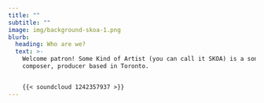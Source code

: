 ```yaml
---
title: ""
subtitle: ""
image: img/background-skoa-1.png
blurb:
  heading: Who are we?
  text: >-
    Welcome patron! Some Kind of Artist (you can call it SKOA) is a song-writer,
    composer, producer based in Toronto.  


    {{< soundcloud 1242357937 >}}
---
```

